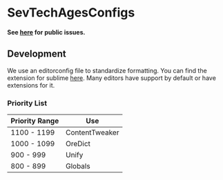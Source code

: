 # SevTechAgesConfigs

#### See [here](https://github.com/Darkosto/SevTech-Ages/issues) for public issues.


## Development
We use an editorconfig file to standardize formatting.
You can find the extension for sublime [here](https://github.com/sindresorhus/editorconfig-sublime). Many editors have support by default or have extensions for it.

### Priority List
| Priority Range | Use            |
| -------------- | -------------- |
| 1100 - 1199    | ContentTweaker |
| 1000 - 1099    | OreDict        |
| 900 - 999      | Unify          |
| 800 - 899      | Globals        |
